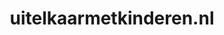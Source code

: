 ---
layout: post
title:  "uitelkaarmetkinderen.nl"
internal_url:  "/data/uitelkaarmetkinderen.nl.html"
categories: dutchgov
---